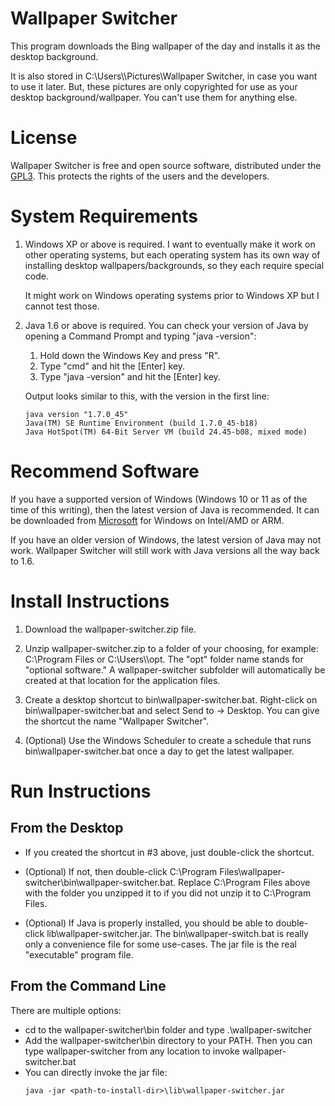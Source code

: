 # Wallpaper Switcher

This program downloads the Bing wallpaper of the day and installs it as 
the desktop background. 

It is also stored in
C:\Users\\<your-account>\Pictures\Wallpaper Switcher,
in case you want to use it later. But, these pictures are only copyrighted
for use as your desktop background/wallpaper. You can't use them for anything
else.

# License
Wallpaper Switcher is free and open source software, distributed under 
the [GPL3](LICENSE). This protects the rights of the users and the 
developers.

# System Requirements

1. Windows XP or above is required. 
   I want to eventually make it work on other operating systems, but 
   each operating system has its own way of installing desktop
   wallpapers/backgrounds, so they each require special code.
   
   It might work on Windows operating systems prior to Windows XP
   but I cannot test those.
   
2. Java 1.6 or above is required. You can check your version of Java by 
   opening a Command Prompt and typing "java -version":
   1. Hold down the Windows Key and press "R".
   2. Type "cmd" and hit the [Enter] key.
   3. Type "java -version" and hit the [Enter] key.
        
   Output looks similar to this, with the version in the first line:
   ```` 
   java version "1.7.0_45"
   Java(TM) SE Runtime Environment (build 1.7.0_45-b18)
   Java HotSpot(TM) 64-Bit Server VM (build 24.45-b08, mixed mode)
   ````

# Recommend Software

If you have a supported version of Windows (Windows 10 or 11 as of the time of
this writing), then
the latest version of Java is recommended. It can be downloaded from 
[Microsoft](https://learn.microsoft.com/en-us/java/openjdk/download)
for Windows on Intel/AMD or ARM.

If you have an older version of Windows, the latest version of Java may not work.
Wallpaper Switcher will still work with Java versions all the way back to 1.6.

# Install Instructions

1. Download the wallpaper-switcher.zip file.

2. Unzip wallpaper-switcher.zip to a folder of your choosing, for example:
   C:\Program Files or C:\Users\\<your-account>\opt. The "opt" folder name 
   stands for "optional software."  A wallpaper-switcher subfolder
   will automatically be created at that location for the application files.
   
3. Create a desktop shortcut to bin\wallpaper-switcher.bat.
   Right-click 
   on bin\wallpaper-switcher.bat and select Send to -> Desktop.
   You can give the shortcut the name "Wallpaper Switcher".
4. (Optional) Use the Windows Scheduler to create a schedule that runs
   bin\wallpaper-switcher.bat once a day to get the latest wallpaper.
  
# Run Instructions
## From the Desktop

- If you created the shortcut in #3 above, just double-click the shortcut.

- (Optional) If not, then double-click 
   C:\Program Files\wallpaper-switcher\bin\wallpaper-switcher.bat.
   Replace C:\Program Files above with the folder you unzipped it to if
   you did not unzip it to C:\Program Files.
- (Optional) If Java is properly installed, you should be able to
  double-click lib\wallpaper-switcher.jar. The bin\wallpaper-switch.bat
  is really only a convenience file for some use-cases. The jar file
  is the real "executable" program file.
   
## From the Command Line
There are multiple options:
- cd to the wallpaper-switcher\bin folder and type .\wallpaper-switcher
- Add the wallpaper-switcher\bin directory to your PATH. Then you can
type wallpaper-switcher from any location to invoke wallpaper-switcher.bat
- You can directly invoke the jar file:
  ```
  java -jar <path-to-install-dir>\lib\wallpaper-switcher.jar
  ```
